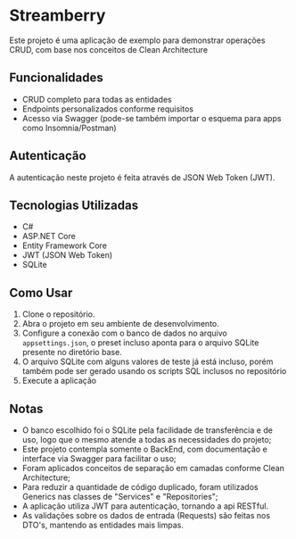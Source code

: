 # Streamberry

Este projeto é uma aplicação de exemplo para demonstrar operações CRUD, com base nos conceitos de Clean Architecture

## Funcionalidades

- CRUD completo para todas as entidades
- Endpoints personalizados conforme requisitos
- Acesso via Swagger (pode-se também importar o esquema para apps como Insomnia/Postman)

## Autenticação

A autenticação neste projeto é feita através de JSON Web Token (JWT).

## Tecnologias Utilizadas

- C#
- ASP.NET Core
- Entity Framework Core
- JWT (JSON Web Token)
- SQLite

## Como Usar

1. Clone o repositório.
2. Abra o projeto em seu ambiente de desenvolvimento.
3. Configure a conexão com o banco de dados no arquivo `appsettings.json`, o preset incluso aponta para o arquivo SQLite presente no diretório base.
4. O arquivo SQLite com alguns valores de teste já está incluso, porém também pode ser gerado usando os scripts SQL inclusos no repositório
5. Execute a aplicação

## Notas
- O banco escolhido foi o SQLite pela facilidade de transferência e de uso, logo que o mesmo atende a todas as necessidades do projeto;
- Este projeto contempla somente o BackEnd, com documentação e interface via Swagger para facilitar o uso;
- Foram aplicados conceitos de separação em camadas conforme Clean Architecture;
- Para reduzir a quantidade de código duplicado, foram utilizados Generics nas classes de "Services" e "Repositories";
- A aplicação utiliza JWT para autenticação, tornando a api RESTful.
- As validações sobre os dados de entrada (Requests) são feitas nos DTO's, mantendo as entidades mais limpas.
